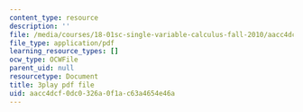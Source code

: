 ```yaml
---
content_type: resource
description: ''
file: /media/courses/18-01sc-single-variable-calculus-fall-2010/aacc4dcf0dc0326a0f1ac63a4654e46a_R9a_NHXrBcg.pdf
file_type: application/pdf
learning_resource_types: []
ocw_type: OCWFile
parent_uid: null
resourcetype: Document
title: 3play pdf file
uid: aacc4dcf-0dc0-326a-0f1a-c63a4654e46a
---
```

